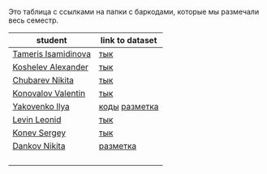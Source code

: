 Это таблица с ссылками на папки с баркодами, которые мы размечали весь семестр.

| student                                              | link to dataset                                                              |
|------------------------------------------------------|------------------------------------------------------------------------------|
| [ Tameris Isamidinova ](https://github.com/ismdnvat) | [тык](https://github.com/ismdnvat/mipt2024f_isamidinova_t_a/tree/main/data)  |
| [ Koshelev Alexander  ](https://github.com/cd7567)   | [тык](https://github.com/CD7567/mipt2024f-4-koshelev-a/tree/master/barcodes) |
| [ Chubarev Nikita](https://github.com/NeKita30)      | [тык](https://github.com/NeKita30/mipt2024f_chubarev_n_k/tree/master/data)   |
| [ Konovalov Valentin ](https://github.com/valkon29)  | [тык](https://github.com/valkon29/mipt2024f_konovalov_v_r/tree/master/images)|
| [ Yakovenko Ilya ](https://github.com/IlyaYakovenko) | [коды](https://github.com/IlyaYakovenko/mipt2024f_yakovenko_i_o/tree/main/barcodes_real_photo) [разметка](https://github.com/IlyaYakovenko/mipt2024f_yakovenko_i_o/tree/main/annotations)|
| [ Levin Leonid ](https://github.com/LeNcHic)         | [тык](https://github.com/LeNcHic/mipt2024f_levin_l_i/tree/main/dataset)      |
| [ Konev Sergey ](https://github.com/Darisishe)         | [тык](https://github.com/Darisishe/mipt2024f_konev_s_a/tree/main/data)     |
|  [ Dankov Nikita ](https://github.com/DogPierr/mipt2024f_dankov_n_s/tree/main/training_data)         | [разметка](https://github.com/DogPierr/mipt2024f_dankov_n_s/blob/main/annotations.json)                                                    |
|                                                      |                                                                              |
|                                                      |                                                                              |
|                                                      |                                                                              |
|                                                      |                                                                              |

